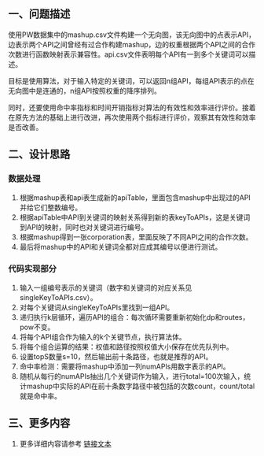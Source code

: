 ## 一、问题描述

使用PW数据集中的mashup.csv文件构建一个无向图，该无向图中的点表示API，边表示两个API之间曾经有过合作构建mashup，边的权重根据两个API之间的合作次数进行函数映射表示兼容性。api.csv文件表明每个API有一到多个关键词可以描述。

目标是使用算法，对于输入特定的关键词，可以返回n组API，每组API表示的点在无向图中是连通的，n组API按照权重的降序排列。

同时，还要使用命中率指标和时间开销指标对算法的有效性和效率进行评价。接着在原先方法的基础上进行改进，再次使用两个指标进行评价，观察其有效性和效率是否改善。

## 二、设计思路

### 数据处理

1. 根据mashup表和api表生成新的apiTable，里面包含mashup中出现过的API并给它们整数编号。
2. 根据apiTable中API到关键词的映射关系得到新的表keyToAPIs，这是关键词到API的映射，同时也对关键词进行编号。
3. 根据mashup得到一张corporation表，里面反映了不同API之间的合作次数。
4. 最后将mashup中的API和关键词全都对应成其编号以便进行测试。

### 代码实现部分

1. 输入一组编号表示的关键词（数字和关键词的对应关系见singleKeyToAPIs.csv）。
2. 对每个关键词从singleKeyToAPIs里找到一组API。
3. 递归执行k层循环，遍历API的组合：每次循环需要重新初始化dp和routes，pow不变。
4. 将每个API组合作为输入的k个关键节点，执行算法体。
5. 将每个组合运算的结果：权值和路径按照权值大小保存在优先队列中。
6. 设置topS数量s=10，然后输出前十条路径，也就是推荐的API。
7. 命中率检测：需要将mashup中添加一列numAPIs用数字表示的API。
8. 随机从每行的numAPIs抽出几个关键词作为输入，进行total=100次输入，统计mashup中实际的API在前十条数字路径中被包括的次数count，count/total就是命中率。

## 三、更多内容

1. 更多详细内容请参考 [链接文本](https://github.com/1wyl/keytoapi/blob/main/%E8%AF%BE%E7%A8%8B%E6%8A%A5%E5%91%8A.pdf)
